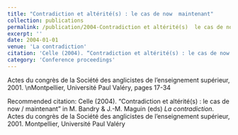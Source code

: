 ```yaml
---
title: "Contradiction et altérité(s) : le cas de now  maintenant"
collection: publications
permalink: /publication/2004-Contradiction et altérité(s)  le cas de now  maintenant
excerpt: ''
date: 2004-01-01
venue: 'La contradiction'
citation: 'Celle (2004). “Contradiction et altérité(s) : le cas de now / maintenant” in M. Bandry &amp; J.-M. Maguin (eds) <i>La contradiction</i>. Actes du congrès de la Société des anglicistes de l’enseignement supérieur, 2001. Montpellier, Université Paul Valéry'
category: 'Conference proceedings'
---
```

Actes du congrès de la Société des anglicistes de l’enseignement supérieur, 2001. \nMontpellier, Université Paul Valéry, pages 17-34

Recommended citation: Celle (2004). “Contradiction et altérité(s) : le cas de now / maintenant” in M. Bandry & J.-M. Maguin (eds) <i>La contradiction</i>. Actes du congrès de la Société des anglicistes de l’enseignement supérieur, 2001. Montpellier, Université Paul Valéry